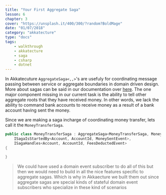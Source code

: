 ```yaml
---
title: "Your First Aggregate Saga"
lesson: 6
chapter: 3
cover: "https://unsplash.it/400/300/?random?BoldMage"
date: "01/07/2018"
category: "akkatecture"
type: "docs"
tags:
    - walkthrough
    - akkatecture
    - saga
    - csharp
    - dotnet
---
```

In Akkatecuture `AggregateSaga<,,>`'s are usefuly for coordinating message passing between service or aggregate boundaries in domain driven design. More about sagas can be said in our documentation over [here](/docs/sagas). The one major component missing in our current task is the ability to tell other aggregate roots that they have received money. In other words, we lack the ability to command bank accounts to receive money as a result of a bank account having sent the money. 

Since we are making a saga incharge of coordinating money transfer, lets call it the `MoneyTransferSaga`.

```csharp
public class MoneyTransferSaga : AggregateSaga<MoneyTransferSaga, MoneyTransferSagaId, MoneyTransferSagaState> 
    ISagaIsStartedBy<Account, AccountId, MoneySentEvent>,
    ISagaHandles<Account, AccountId, FeesDeductedEvent>
{

}
```

> We could have used a domain event subscriber to do all of this but then we would need to build in all the nice features specific to aggregate sagas. Which is why in Akkaecture we built them out since aggregate sagas are special kinds of stateful domain event subscribers who specialize in these kind of scenarios

